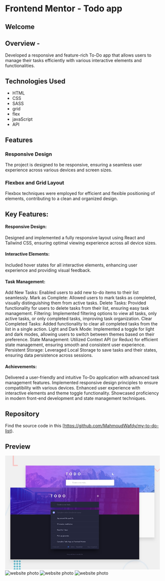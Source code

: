 # Frontend Mentor - Todo app

## Welcome

## Overview - 
Developed a responsive and feature-rich To-Do app that allows users to manage their tasks efficiently with various interactive elements and functionalities.

## Technologies Used
- HTML
- CSS
- SASS
- grid
- flex
- javaScript
- API
## Features

### Responsive Design
The project is designed to be responsive, ensuring a seamless user experience across various devices and screen sizes.

### Flexbox and Grid Layout
Flexbox  techniques were employed for efficient and flexible positioning of elements, contributing to a clean and organized design.

## Key Features:

#### Responsive Design: 
   Designed and implemented a fully responsive layout using React and Tailwind CSS, ensuring optimal viewing experience across all device sizes.
#### Interactive Elements: 
   Included hover states for all interactive elements, enhancing user experience and providing visual feedback.
#### Task Management:
   Add New Tasks: Enabled users to add new to-do items to their list seamlessly.
   Mark as Complete: Allowed users to mark tasks as completed, visually distinguishing them from active tasks.
   Delete Tasks: Provided functionality for users to delete tasks from their list, ensuring easy task management.
   Filtering: Implemented filtering options to view all tasks, only active tasks, or only completed tasks, improving task organization.
   Clear Completed Tasks: Added functionality to clear all completed tasks from the list in a single action.
   Light and Dark Mode: Implemented a toggle for light and dark modes, allowing users to switch between themes based on their preference.
   State Management: Utilized Context API (or Redux) for efficient state management, ensuring smooth and consistent user experience.
   Persistent Storage: Leveraged Local Storage to save tasks and their states, ensuring data persistence across sessions.
#### Achievements:
Delivered a user-friendly and intuitive To-Do application with advanced task management features.
Implemented responsive design principles to ensure compatibility with various devices.
Enhanced user experience with interactive elements and theme toggle functionality.
Showcased proficiency in modern front-end development and state management techniques.


## Repository
Find the source code in this [https://github.com/MahmoudWafdy/my-to-do-list).

## Preview
![Design preview for the Todo app coding challenge](./design/desktop-preview.jpg)
![website photo](public/images/git1.JPG)
![website photo](public/images/git2.JPG) 
![website photo](public/images/git3.JPG) 


